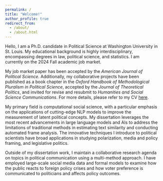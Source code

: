 ```yaml
---
permalink: /
title: "Welcome!"
author_profile: true
redirect_from: 
  - /about/
  - /about.html
---
```


Hello, I am a Ph.D. candidate in Political Science at Washington University in St. Louis. My educational background is highly interdisciplinary, encompassing degrees in law, political science, and statistics. I am currently on the 2024 Fall academic job market.

My job market paper has been accepted by the *American Journal of Political Science*. Additionally, my collaborative projects have been published as a book chapter in the *Oxford Handbook of Methodological Pluralism in Political Science*, accepted by the *Journal of Theoretical Politics*, and invited for revise and resubmit to *Humanities and Social Science Communications*. For more details, please refer to my CV <a href="https://lingechun.github.io/files/CV_GL.pdf">here</a>.

My primary field is computational social science, with a particular emphasis on the applications of cutting-edge NLP models to improve the measurement of latent political concepts. My dissertation leverages the most recent advancements in large language models and AIs to address the limitations of traditional methods in estimating text similarity and conducting automated frame analysis. The innovative techniques I introduce to political scientists have broad applications in studying polarization, media and policy framing, and legislative politics.

Outside of my dissertation work, I maintain a collaborative research agenda on topics in political communication using a multi-method approach. I have employed large-scale social media data and formal models to examine how the public reacts to foreign policy crises and how voter preference is communicated to politicians and affects policy outcomes. 

